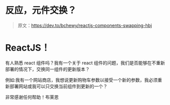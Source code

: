 # 反应，元件交换？

> 原文：<https://dev.to/bchewy/reactjs-components-swapping-hbj>

# ReactJS！

有人熟悉 react 组件吗？我有一个关于 react 组件的问题，我们是否能够在不重新部署的情况下，交换同一组件的更新版本？

例如:我有一个网站商店，我想说更新购物车参数以接受一个新的参数，我必须重新部署网站或我可以只交换当前组件到更新的一个？

非常感谢任何帮助！布莱恩